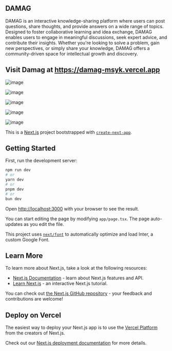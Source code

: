 ## DAMAG

DAMAG is an interactive knowledge-sharing platform where users can post questions, share thoughts, and provide answers on a wide range of topics. Designed to foster collaborative learning and idea exchange, DAMAG enables users to engage in meaningful discussions, seek expert advice, and contribute their insights. Whether you're looking to solve a problem, gain new perspectives, or simply share your knowledge, DAMAG offers a community-driven space for intellectual growth and discovery.

## Visit Damag at https://damag-msyk.vercel.app

![image](https://github.com/user-attachments/assets/bc3cb64c-2887-4984-a826-452b666b4628)

![image](https://github.com/user-attachments/assets/3ab0072a-d698-4a3c-b31e-161337eb0069)

![image](https://github.com/user-attachments/assets/ae6e4160-5c76-4d4b-9bb9-0bb58120ddf9)

![image](https://github.com/user-attachments/assets/4ec9386b-ea0b-40ed-85ee-fb81f99c2a56)

![image](https://github.com/user-attachments/assets/e1b6b431-1d79-4574-a620-2c0d619fa9d5)






















This is a [Next.js](https://nextjs.org/) project bootstrapped with [`create-next-app`](https://github.com/vercel/next.js/tree/canary/packages/create-next-app).

## Getting Started

First, run the development server:

```bash
npm run dev
# or
yarn dev
# or
pnpm dev
# or
bun dev
```

Open [http://localhost:3000](http://localhost:3000) with your browser to see the result.

You can start editing the page by modifying `app/page.tsx`. The page auto-updates as you edit the file.

This project uses [`next/font`](https://nextjs.org/docs/basic-features/font-optimization) to automatically optimize and load Inter, a custom Google Font.

## Learn More

To learn more about Next.js, take a look at the following resources:

- [Next.js Documentation](https://nextjs.org/docs) - learn about Next.js features and API.
- [Learn Next.js](https://nextjs.org/learn) - an interactive Next.js tutorial.

You can check out [the Next.js GitHub repository](https://github.com/vercel/next.js/) - your feedback and contributions are welcome!


## Deploy on Vercel

The easiest way to deploy your Next.js app is to use the [Vercel Platform](https://vercel.com/new?utm_medium=default-template&filter=next.js&utm_source=create-next-app&utm_campaign=create-next-app-readme) from the creators of Next.js.

Check out our [Next.js deployment documentation](https://nextjs.org/docs/deployment) for more details.
